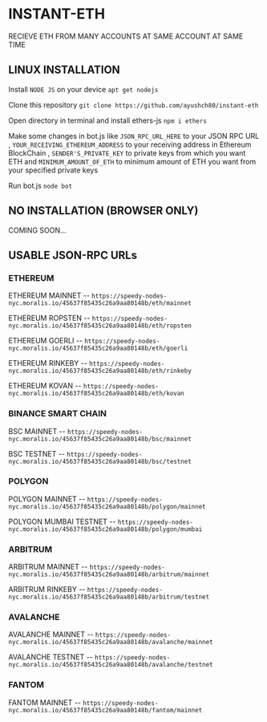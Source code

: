 # INSTANT-ETH
RECIEVE ETH FROM MANY ACCOUNTS AT SAME ACCOUNT AT SAME TIME

## LINUX INSTALLATION
Install `NODE JS` on your device `apt get nodejs`

Clone this repository `git clone https://github.com/ayushch80/instant-eth`

Open directory in terminal and install ethers-js `npm i ethers`

Make some changes in bot.js like `JSON_RPC_URL_HERE` to your JSON RPC URL , `YOUR_RECEIVING_ETHEREUM_ADDRESS` to your receiving address in Ethereum BlockChain , `SENDER'S_PRIVATE_KEY` to private keys from which you want ETH and `MINIMUM_AMOUNT_OF_ETH` to minimum amount of ETH you want from your specified private keys

Run bot.js `node bot`

## NO INSTALLATION (BROWSER ONLY)
COMING SOON...

## USABLE JSON-RPC URLs

### ETHEREUM
ETHEREUM MAINNET -- `https://speedy-nodes-nyc.moralis.io/45637f85435c26a9aa80148b/eth/mainnet`

ETHEREUM ROPSTEN -- `https://speedy-nodes-nyc.moralis.io/45637f85435c26a9aa80148b/eth/ropsten`

ETHEREUM GOERLI -- `https://speedy-nodes-nyc.moralis.io/45637f85435c26a9aa80148b/eth/goerli`

ETHEREUM RINKEBY -- `https://speedy-nodes-nyc.moralis.io/45637f85435c26a9aa80148b/eth/rinkeby`

ETHEREUM KOVAN -- `https://speedy-nodes-nyc.moralis.io/45637f85435c26a9aa80148b/eth/kovan`

### BINANCE SMART CHAIN
BSC MAINNET -- `https://speedy-nodes-nyc.moralis.io/45637f85435c26a9aa80148b/bsc/mainnet`

BSC TESTNET -- `https://speedy-nodes-nyc.moralis.io/45637f85435c26a9aa80148b/bsc/testnet`

### POLYGON
POLYGON MAINNET -- `https://speedy-nodes-nyc.moralis.io/45637f85435c26a9aa80148b/polygon/mainnet`

POLYGON MUMBAI TESTNET -- `https://speedy-nodes-nyc.moralis.io/45637f85435c26a9aa80148b/polygon/mumbai`

### ARBITRUM
ARBITRUM MAINNET -- `https://speedy-nodes-nyc.moralis.io/45637f85435c26a9aa80148b/arbitrum/mainnet`

ARBITRUM RINKEBY -- `https://speedy-nodes-nyc.moralis.io/45637f85435c26a9aa80148b/arbitrum/testnet`

### AVALANCHE
AVALANCHE MAINNET -- `https://speedy-nodes-nyc.moralis.io/45637f85435c26a9aa80148b/avalanche/mainnet`

AVALANCHE TESTNET -- `https://speedy-nodes-nyc.moralis.io/45637f85435c26a9aa80148b/avalanche/testnet`

### FANTOM
FANTOM MAINNET -- `https://speedy-nodes-nyc.moralis.io/45637f85435c26a9aa80148b/fantom/mainnet`
